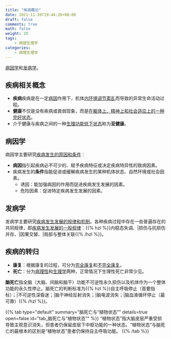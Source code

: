 ```yaml
---
title: "疾病概论"
date: 2021-11-26T19:44:26+08:00
draft: false
comments: true
math: false
weight: 20
tags:
    - 病理生理学
categories:
    - 病理生理学
---
```


[病因学](#病因学)和[发病学](#发病学)。

<!--more-->

## 疾病相关概念

- **疾病**疾病是在一定[病因](#病因学)作用下，机体<ins>内环境调节紊乱</ins>而导致的异常生命活动过程。
- **健康**不仅是没有疾病或衰弱现象，而是<ins>在躯体上、精神上和社会适应上的一种完好状态</ins>。
- 介于健康与疾病之间的一种<ins>生理功能低下状态</ins>称为**亚健康**。

## 病因学

病因学主要研究<ins>疾病发生的原因和条件</ins>：

- **病因**指引起疾病必不可少的、赋予疾病特征或决定疾病特异性的致病因素。
- 疾病发生的**条件**指能促进或缓解疾病发生的某种机体状态、自然环境或社会因素。
    - 诱因：能加强病因的作用而促进疾病发生发展的因素。
    - 危险因素：促进特定疾病发生发展的因素。

## 发病学

发病学主要研究<ins>疾病发生发展的规律和机制</ins>。各种疾病过程中存在一些普遍存在的共同规律，即<ins>疾病发生发展的一般规律</ins>：{{% hzl %}}内稳态失调、|损伤与抗损伤并存、|因果交替、|局部与整体关联{{% /hzl %}}。

## 疾病的转归

- **康复**：根据康复的过程，可分为<ins>完全康复</ins>和<ins>不完全康复</ins>。
- **死亡**：分为<ins>病理性</ins>和<ins>生理学</ins>两种，正常情况下生理性死亡非常少见。

**脑死亡**指全脑（大脑、间脑和脑干）功能不可逆性永久损伤以及机体作为一个整体功能的永久性停止。脑死亡的判断标准为{{% hzl %}}自主呼吸停止（首要指标）；|不可逆性深昏迷；|脑干神经反射消失；|脑电波消失；|脑血液循环停止（最可靠）{{% /hzl %}}。

{{% tab type="default" summary="脑死亡与“植物状态”" details=true open=false id="tab_脑死亡与“植物状态”" %}}
“植物状态”指大脑皮层严重受损导致主观意识消失，但患者仍保留皮层下中枢功能的一种状态。“植物状态”与脑死亡的最根本的区别是“植物状态”患者仍保持自主呼吸功能。
{{% /tab %}}
